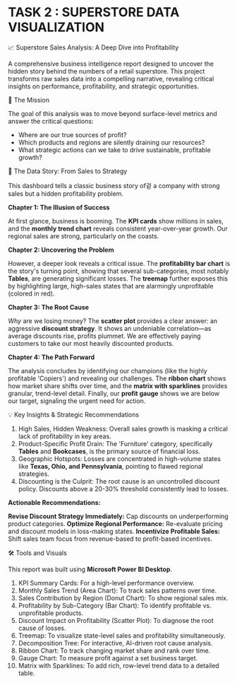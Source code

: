 # TASK 2 : SUPERSTORE DATA VISUALIZATION 

  📈 Superstore Sales Analysis: A Deep Dive into Profitability

A comprehensive business intelligence report designed to uncover the hidden story behind the numbers of a retail superstore. This project transforms raw sales data into a compelling narrative, revealing critical insights on performance, profitability, and strategic opportunities.


 🚀 The Mission

The goal of this analysis was to move beyond surface-level metrics and answer the critical questions:

  * Where are our true sources of profit?
  * Which products and regions are silently draining our resources?
  * What strategic actions can we take to drive sustainable, profitable growth?


 📖 The Data Story: From Sales to Strategy

This dashboard tells a classic business story of겉 a company with strong sales but a hidden profitability problem.

**Chapter 1: The Illusion of Success**

At first glance, business is booming. The **KPI cards** show millions in sales, and the **monthly trend chart** reveals consistent year-over-year growth. Our regional sales are strong, particularly on the coasts.

 **Chapter 2: Uncovering the Problem**

However, a deeper look reveals a critical issue. The **profitability bar chart** is the story's turning point, showing that several sub-categories, most notably **Tables**, are generating significant losses. The **treemap** further exposes this by highlighting large, high-sales states that are alarmingly unprofitable (colored in red).

**Chapter 3: The Root Cause**

*Why* are we losing money? The **scatter plot** provides a clear answer: an aggressive **discount strategy**. It shows an undeniable correlation—as average discounts rise, profits plummet. We are effectively paying customers to take our most heavily discounted products.

 **Chapter 4: The Path Forward**

The analysis concludes by identifying our champions (like the highly profitable 'Copiers') and revealing our challenges. The **ribbon chart** shows how market share shifts over time, and the **matrix with sparklines** provides granular, trend-level detail. Finally, our **profit gauge** shows we are below our target, signaling the urgent need for action.


💡 Key Insights & Strategic Recommendations

1.  High Sales, Hidden Weakness: Overall sales growth is masking a critical lack of profitability in key areas.
2.  Product-Specific Profit Drain: The 'Furniture' category, specifically **Tables** and **Bookcases**, is the primary source of financial loss.
3.  Geographic Hotspots: Losses are concentrated in high-volume states like **Texas, Ohio, and Pennsylvania**, pointing to flawed regional strategies.
4.  Discounting is the Culprit: The root cause is an uncontrolled discount policy. Discounts above a 20-30% threshold consistently lead to losses.

 **Actionable Recommendations:**

  **Revise Discount Strategy Immediately:** Cap discounts on underperforming product categories.
  **Optimize Regional Performance:** Re-evaluate pricing and discount models in loss-making states.
  **Incentivize Profitable Sales:** Shift sales team focus from revenue-based to profit-based incentives.


🛠️ Tools and Visuals

This report was built using **Microsoft Power BI Desktop**.

1.  KPI Summary Cards: For a high-level performance overview.
2.  Monthly Sales Trend (Area Chart): To track sales patterns over time.
3.  Sales Contribution by Region (Donut Chart): To show regional sales mix.
4. Profitability by Sub-Category (Bar Chart): To identify profitable vs. unprofitable products.
5.  Discount Impact on Profitability (Scatter Plot): To diagnose the root cause of losses.
6.  Treemap: To visualize state-level sales and profitability simultaneously.
7.  Decomposition Tree: For interactive, AI-driven root cause analysis.
8.  Ribbon Chart: To track changing market share and rank over time.
9.  Gauge Chart: To measure profit against a set business target.
10. Matrix with Sparklines: To add rich, row-level trend data to a detailed table.
